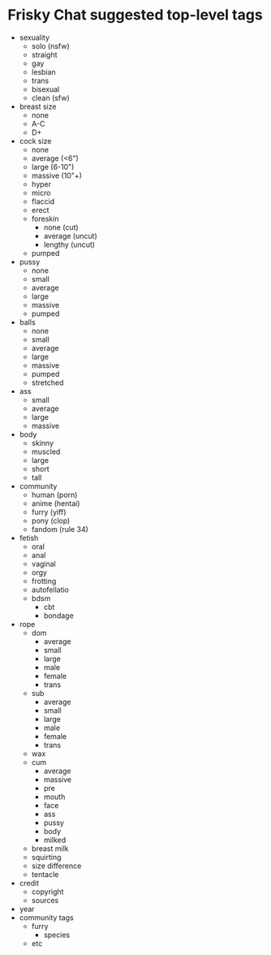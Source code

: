 # Frisky Chat suggested top-level tags

- sexuality
  - solo (nsfw)
  - straight
  - gay
  - lesbian
  - trans
  - bisexual
  - clean (sfw)
- breast size
  - none
  - A-C
  - D+
- cock size
  - none
  - average (<6")
  - large (6-10")
  - massive (10"+)
  - hyper
  - micro
  - flaccid
  - erect
  - foreskin
    - none (cut)
    - average (uncut)
    - lengthy (uncut)
  - pumped
- pussy
  - none
  - small
  - average
  - large
  - massive
  - pumped
- balls
  - none
  - small
  - average
  - large
  - massive
  - pumped
  - stretched
- ass
  - small
  - average
  - large
  - massive
- body
  - skinny
  - muscled
  - large
  - short
  - tall
- community
  - human (porn)
  - anime (hentai)
  - furry (yiff)
  - pony (clop)
  - fandom (rule 34)
- fetish
  - oral
  - anal
  - vaginal
  - orgy
  - frotting
  - autofellatio
  - bdsm
    - cbt
    - bondage
- rope
  - dom
    - average
    - small
    - large
    - male
    - female
    - trans
  - sub
    - average
    - small
    - large
    - male
    - female
    - trans
  - wax
  - cum
    - average
    - massive
    - pre
    - mouth
    - face
    - ass
    - pussy
    - body
    - milked
  - breast milk
  - squirting
  - size difference
  - tentacle
- credit
  - copyright
  - sources
- year
- community tags
  - furry
    - species
  - etc
